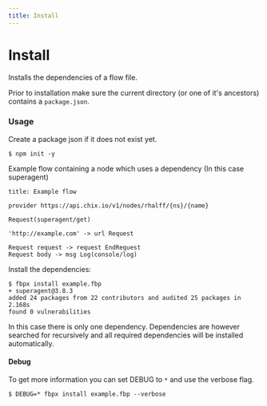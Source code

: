 ```yaml
---
title: Install
---
```


# Install

Installs the dependencies of a flow file.

Prior to installation make sure the current directory (or one of it's ancestors) contains a `package.json`.


### Usage

Create a package json if it does not exist yet.
```
$ npm init -y
```

Example flow containing a node which uses a dependency (In this case superagent)
```
title: Example flow

provider https://api.chix.io/v1/nodes/rhalff/{ns}/{name}

Request(superagent/get)

'http://example.com' -> url Request

Request request -> request EndRequest
Request body -> msg Log(console/log)
```

Install the dependencies:
```
$ fbpx install example.fbp
+ superagent@3.8.3
added 24 packages from 22 contributors and audited 25 packages in 2.168s
found 0 vulnerabilities
```
In this case there is only one dependency. Dependencies are however searched for recursively and all required dependencies will be installed automatically.

#### Debug

To get more information you can set DEBUG to `*` and use the verbose flag.

```
$ DEBUG=* fbpx install example.fbp --verbose
```
